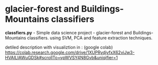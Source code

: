 # glacier-forest and Buildings-Mountains classifiers

**classfiers.py** - Simple data science project - glacier-forest and Buildings-Mountains classifiers. using SVM, PCA and feature extraction techniques.

detiled description with visualiztion in : (google colab) https://colab.research.google.com/drive/1XUPRydjvfxX62viJw3-HVAILIAWuGDSk#scrollTo=vpWVSY4N8Gvb&uniqifier=1
